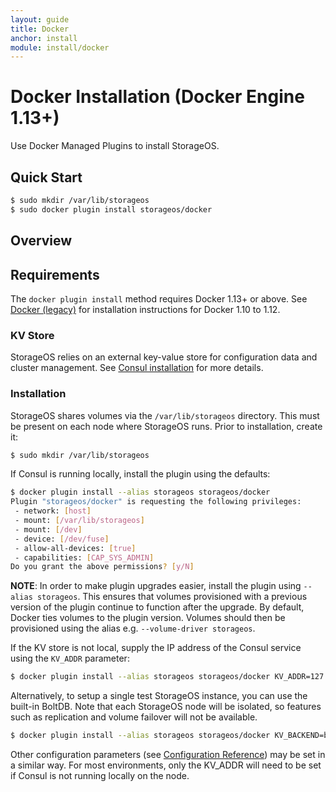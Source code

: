 ```yaml
---
layout: guide
title: Docker
anchor: install
module: install/docker
---
```


# Docker Installation (Docker Engine 1.13+)

Use Docker Managed Plugins to install StorageOS.

## Quick Start

```bash
$ sudo mkdir /var/lib/storageos
$ sudo docker plugin install storageos/docker
```

## Overview

## Requirements

The `docker plugin install` method requires Docker 1.13+ or above.  See
[Docker (legacy)](container.html) for installation instructions for
Docker 1.10 to 1.12.

### KV Store

StorageOS relies on an external key-value store for configuration data and cluster
management.  See [Consul installation](consul.html) for more details.

### Installation

StorageOS shares volumes via the `/var/lib/storageos` directory.  This must be
present on each node where StorageOS runs.  Prior to installation, create it:

```bash
$ sudo mkdir /var/lib/storageos
```

If Consul is running locally, install the plugin using the defaults:

```bash
$ docker plugin install --alias storageos storageos/docker
Plugin "storageos/docker" is requesting the following privileges:
 - network: [host]
 - mount: [/var/lib/storageos]
 - mount: [/dev]
 - device: [/dev/fuse]
 - allow-all-devices: [true]
 - capabilities: [CAP_SYS_ADMIN]
Do you grant the above permissions? [y/N]
```

**NOTE**:  In order to make plugin upgrades easier, install the plugin using
`--alias storageos`.  This ensures that volumes provisioned with a previous
version of the plugin continue to function after the upgrade.  By default,
Docker ties volumes to the plugin version.  Volumes should then be provisioned
using the alias e.g. `--volume-driver storageos`.

If the KV store is not local, supply the IP address of the Consul service using
the `KV_ADDR` parameter:

```bash
$ docker plugin install --alias storageos storageos/docker KV_ADDR=127.0.0.1:8500
```

Alternatively, to setup a single test StorageOS instance, you can use the
built-in BoltDB.  Note that each StorageOS node will be isolated, so features
such as replication and volume failover will not be available.

```bash
$ docker plugin install --alias storageos storageos/docker KV_BACKEND=boltdb
```

Other configuration parameters (see [Configuration Reference](../reference/configuration.html))
may be set in a similar way.  For most environments, only the KV_ADDR will need
to be set if Consul is not running locally on the node.
